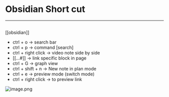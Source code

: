  # Obsidian Short cut   
 --- 
 ##    
 [[obsidian]]

- ctrl + o -> search bar   
- ctrl + p -> command [search]   
- ctrl + right click → video note side by side   
- [[...#]] → link specific block in page   
- ctrl + G → graph view   
- ctrl + shift + n  → New note in plan mode   
- ctrl + e → preview mode (switch mode)   
- ctrl + right click → to preview link   
   
   
   
   
![image.png](files\image_1c.png)    
